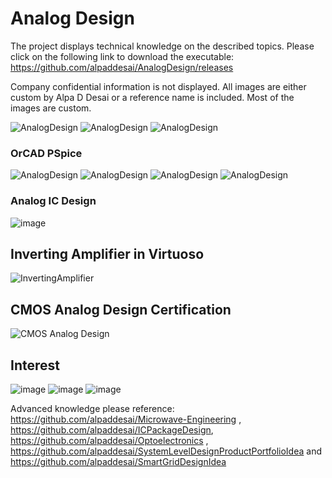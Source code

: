# Analog Design

The project displays technical knowledge on the described topics. Please click on the following link to download the executable:
https://github.com/alpaddesai/AnalogDesign/releases

Company confidential information is not displayed. All images are either custom by Alpa D Desai or a reference name is included.  Most of the images are custom. 

![AnalogDesign](MainWindowImage.png)
![AnalogDesign](SmallSignalModelImage.png)
![AnalogDesign](CMOSImage.png)

### OrCAD PSpice
![AnalogDesign](AnalogCircuitsImage.png)
![AnalogDesign](OperationalAmplifiersImage.png)
![AnalogDesign](DigitalTimingCharacteristics.png)
![AnalogDesign](image16.png)

### Analog IC Design
![image](AnalogDesignI.jpg)

## Inverting Amplifier in Virtuoso
![InvertingAmplifier](inverting_amplifier.png)

## CMOS Analog Design Certification
![CMOS Analog Design](CMOSAnalogDesign.jpg)


## Interest
![image](image_1.png)
![image](image1.jpg)
![image](image2.jpg)

Advanced knowledge please reference: https://github.com/alpaddesai/Microwave-Engineering , https://github.com/alpaddesai/ICPackageDesign, https://github.com/alpaddesai/Optoelectronics ,  https://github.com/alpaddesai/SystemLevelDesignProductPortfolioIdea and https://github.com/alpaddesai/SmartGridDesignIdea
